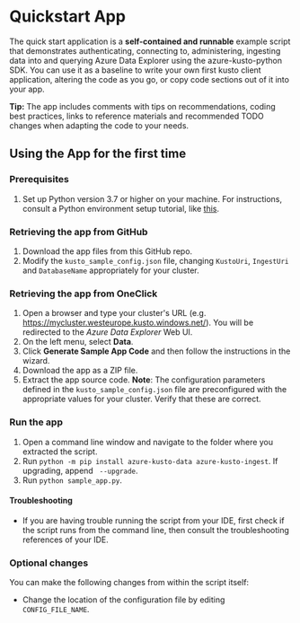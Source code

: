 # Quickstart App

The quick start application is a **self-contained and runnable** example script that demonstrates authenticating, connecting to, administering, ingesting data into and querying Azure Data Explorer using the azure-kusto-python SDK.
You can use it as a baseline to write your own first kusto client application, altering the code as you go, or copy code sections out of it into your app.

**Tip:** The app includes comments with tips on recommendations, coding best practices, links to reference materials and recommended TODO changes when adapting the code to your needs.


## Using the App for the first time

### Prerequisites

1. Set up Python version 3.7 or higher on your machine. For instructions, consult a Python environment setup tutorial, like [this](https://www.tutorialspoint.com/python/python_environment.htm).

### Retrieving the app from GitHub

1. Download the app files from this GitHub repo.
1. Modify the `kusto_sample_config.json` file, changing `KustoUri`, `IngestUri` and `DatabaseName` appropriately for your cluster.

### Retrieving the app from OneClick

1. Open a browser and type your cluster's URL (e.g. https://mycluster.westeurope.kusto.windows.net/). You will be redirected to the _Azure Data Explorer_ Web UI.
1. On the left menu, select **Data**.
1. Click **Generate Sample App Code** and then follow the instructions in the wizard.
1. Download the app as a ZIP file.
1. Extract the app source code.
**Note**: The configuration parameters defined in the `kusto_sample_config.json` file are preconfigured with the appropriate values for your cluster. Verify that these are correct.

### Run the app

1. Open a command line window and navigate to the folder where you extracted the script.
1. Run `python -m pip install azure-kusto-data azure-kusto-ingest`. If upgrading, append ` --upgrade`.
1. Run `python sample_app.py`.

#### Troubleshooting

* If you are having trouble running the script from your IDE, first check if the script runs from the command line, then consult the troubleshooting references of your IDE.

### Optional changes

You can make the following changes from within the script itself:

- Change the location of the configuration file by editing `CONFIG_FILE_NAME`.